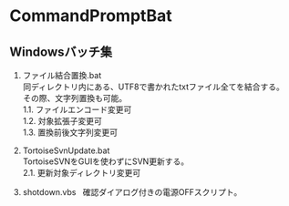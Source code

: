# CommandPromptBat

## Windowsバッチ集

1. ファイル結合置換.bat  
同ディレクトリ内にある、UTF8で書かれたtxtファイル全てを結合する。  
その際、文字列置換も可能。  
1.1. ファイルエンコード変更可  
1.2. 対象拡張子変更可  
1.3. 置換前後文字列変更可  

2. TortoiseSvnUpdate.bat  
TortoiseSVNをGUIを使わずにSVN更新する。  
2.1. 更新対象ディレクトリ変更可  

3. shotdown.vbs  
確認ダイアログ付きの電源OFFスクリプト。  
